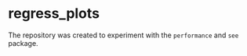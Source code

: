 
# regress_plots

The repository was created to experiment with the `performance` and `see` package.
